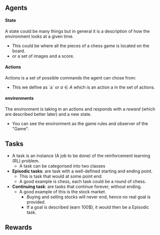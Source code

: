 





## Agents

#### State

A state could be many things but in general it is a description of how the environment looks at a given time.

* This could be where all the pieces of a chess game is located on the board.
* or a set of images and a score.

#### Actions

Actions is a set of possible commands the agent can chose from:

* This we define as ´a´ or $a \in A$ which is an action a in the set of actions.

#### environments

The environment is taking in an actions and responds with a *reward* (which are described better later) and a new state.

* You can see the environment as the game rules and observer of the "Game". 

## Tasks

* A task is an instance (A job to be done) of the reinforcement learning (RL) problem.
  * A task can be categorised into two classes
* **Episodic tasks**: are task with a well-defined starting and ending point.
  * This is task that would at some point end.
  * A good example is chess, each task could be a round of chess.
* **Continuing task**: are tasks that continue forever, without ending.
  * A good example of this is the stock market.
    * Buying and selling stocks will never end, hence no real goal is provided.
    * If a goal is described (earn 100$), it would then be a Episodic task.



## Rewards

